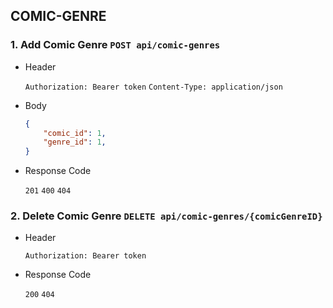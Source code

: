## COMIC-GENRE

### 1. Add Comic Genre `POST api/comic-genres`

- Header

    `Authorization: Bearer token`
    `Content-Type: application/json`

- Body

    ```json
    {
        "comic_id": 1,
        "genre_id": 1,
    }
    ```

- Response Code

    `201` `400` `404`

### 2. Delete Comic Genre `DELETE api/comic-genres/{comicGenreID}`

- Header

    `Authorization: Bearer token`

- Response Code

    `200` `404`